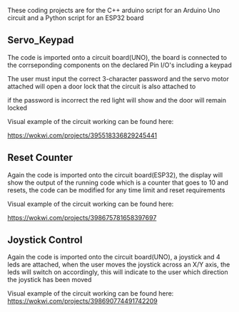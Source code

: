 These coding projects are for the C++ arduino script for an Arduino Uno circuit and a Python script for an ESP32 board 


Servo_Keypad
-----
The code is imported onto a circuit board(UNO), the board is connected to the corrseponding components on the declared Pin I/O's including a keypad

The user must input the correct 3-character password and the servo motor attached will open a door lock that the circuit is also attached to 

if the password is incorrect the red light will show and the door will remain locked 


Visual example of the circuit working can be found here:

https://wokwi.com/projects/395518336829245441


Reset Counter
-----

Again the code is imported onto the circuit board(ESP32), the display will show the output of the running code which is a counter that goes to 10 and resets, the code can be modified for any time limit and reset requirements

Visual example of the circuit working can be found here:

https://wokwi.com/projects/398675781658397697


Joystick Control
-----

Again the code is imported onto the circuit board(UNO), a joystick and 4 leds are attached, when the user moves the joystick across an X/Y axis, the leds will switch on accordingly, this will indicate to the user which direction the joystick has been moved

Visual example of the circuit working can be found here:
https://wokwi.com/projects/398690774491742209
